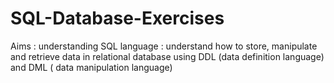 # SQL-Database-Exercises

Aims 
: understanding SQL language
: understand how to store, manipulate and retrieve data in relational database using DDL (data definition language) and DML ( data manipulation language)
